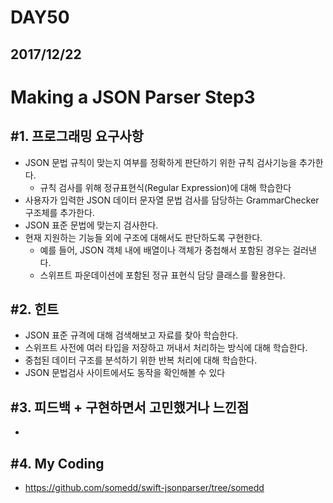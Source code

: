 # DAY50

## 2017/12/22

# Making a JSON Parser Step3
## #1. 프로그래밍 요구사항
  - JSON 문법 규칙이 맞는지 여부를 정확하게 판단하기 위한 규칙 검사기능을 추가한다.
    - 규칙 검사를 위해 정규표현식(Regular Expression)에 대해 학습한다
  - 사용자가 입력한 JSON 데이터 문자열 문법 검사를 담당하는 GrammarChecker 구조체를 추가한다.
  - JSON 표준 문법에 맞는지 검사한다.
  - 현재 지원하는 기능들 외에 구조에 대해서도 판단하도록 구현한다.
    - 예를 들어, JSON 객체 내에 배열이나 객체가 중첩해서 포함된 경우는 걸러낸다.
    - 스위프트 파운데이션에 포함된 정규 표현식 담당 클래스를 활용한다.

## #2. 힌트
  - JSON 표준 규격에 대해 검색해보고 자료를 찾아 학습한다.
  - 스위프트 사전에 여러 타입을 저장하고 꺼내서 처리하는 방식에 대해 학습한다.
  - 중첩된 데이터 구조를 분석하기 위한 반복 처리에 대해 학습한다.
  - JSON 문법검사 사이트에서도 동작을 확인해볼 수 있다

## #3. 피드백 + 구현하면서 고민했거나 느낀점
  -

## #4. My Coding
  - https://github.com/somedd/swift-jsonparser/tree/somedd
